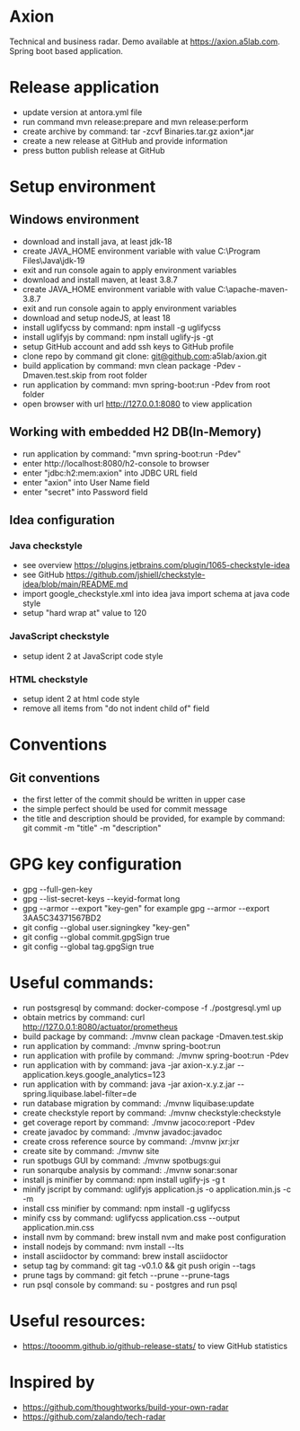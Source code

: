 # Axion

Technical and business radar. Demo available at https://axion.a5lab.com. Spring boot based application.

# Release application
* update version at antora.yml file
* run command mvn release:prepare and mvn release:perform
* create archive by command: tar -zcvf Binaries.tar.gz axion*.jar
* create a new release at GitHub and provide information
* press button publish release at GitHub

# Setup environment

## Windows environment
* download and install java, at least jdk-18
* create JAVA_HOME environment variable with value C:\Program Files\Java\jdk-19
* exit and run console again to apply environment variables
* download and install maven, at least 3.8.7
* create JAVA_HOME environment variable with value C:\apache-maven-3.8.7
* exit and run console again to apply environment variables
* download and setup nodeJS, at least 18
* install uglifycss by command: npm install -g uglifycss
* install uglifyjs by command: npm install uglify-js -gt
* setup GitHub account and add ssh keys to GitHub profile
* clone repo by command git clone: git@github.com:a5lab/axion.git
* build application by command: mvn clean package -Pdev -Dmaven.test.skip from root folder
* run application by command: mvn spring-boot:run -Pdev from root folder
* open browser with url http://127.0.0.1:8080 to view application

## Working with embedded H2 DB(In-Memory)

* run application by command: "mvn spring-boot:run -Pdev"
* enter http://localhost:8080/h2-console to browser
* enter "jdbc:h2:mem:axion" into JDBC URL field
* enter "axion" into User Name field
* enter "secret" into Password field

## Idea configuration

### Java checkstyle

* see overview https://plugins.jetbrains.com/plugin/1065-checkstyle-idea
* see GitHub https://github.com/jshiell/checkstyle-idea/blob/main/README.md
* import google_checkstyle.xml into idea java import schema at java code style
* setup "hard wrap at" value to 120

### JavaScript checkstyle

* setup ident 2 at JavaScript code style

### HTML checkstyle

* setup ident 2 at html code style
* remove all items from "do not indent child of" field

# Conventions

## Git conventions

* the first letter of the commit should be written in upper case
* the simple perfect should be used for commit message
* the title and description should be provided, for example by command: git commit -m "title" -m "description"

# GPG key configuration

* gpg --full-gen-key
* gpg --list-secret-keys --keyid-format long
* gpg --armor --export "key-gen" for example gpg --armor --export 3AA5C34371567BD2
* git config --global user.signingkey "key-gen"
* git config --global commit.gpgSign true
* git config --global tag.gpgSign true

# Useful commands:

* run postsgresql by command: docker-compose -f ./postgresql.yml up
* obtain metrics by command: curl http://127.0.0.1:8080/actuator/prometheus
* build package by command: ./mvnw clean package -Dmaven.test.skip
* run application by command: ./mvnw spring-boot:run
* run application with profile by command: ./mvnw spring-boot:run -Pdev
* run application with by command: java -jar axion-x.y.z.jar --application.keys.google_analytics=123
* run application with by command: java -jar axion-x.y.z.jar --spring.liquibase.label-filter=de
* run database migration by command: ./mvnw liquibase:update
* create checkstyle report by command: ./mvnw checkstyle:checkstyle
* get coverage report by command: ./mvnw jacoco:report -Pdev
* create javadoc by command: ./mvnw javadoc:javadoc
* create cross reference source by command: ./mvnw jxr:jxr
* create site by command: ./mvnw site
* run spotbugs GUI by command: ./mvnw spotbugs:gui
* run sonarqube analysis by command: ./mvnw sonar:sonar
* install js minifier by command: npm install uglify-js -g t
* minify jscript by command: uglifyjs application.js -o application.min.js -c -m
* install css minifier by command: npm install -g uglifycss
* minify css by command: uglifycss application.css --output application.min.css 
* install nvm by command: brew install nvm and make post configuration
* install nodejs by command: nvm install --lts
* install asciidoctor by command: brew install asciidoctor
* setup tag by command: git tag -v0.1.0 && git push origin --tags
* prune tags by command: git fetch --prune --prune-tags
* run psql console by command: su - postgres and run psql

# Useful resources:

* https://tooomm.github.io/github-release-stats/ to view GitHub statistics 

# Inspired by

* https://github.com/thoughtworks/build-your-own-radar
* https://github.com/zalando/tech-radar

